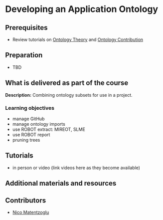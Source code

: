 # Developing an Application Ontology

## Prerequisites
- Review tutorials on [Ontology Theory](/redesign/03_ontologyTheory.md) and [Ontology Contribution](/redesign/02_ontologyContribution.md)

## Preparation
- TBD

## What is delivered as part of the course

**Description:**  Combining ontology subsets for use in a project.

### Learning objectives
- manage GitHub
- manage ontology imports
- use ROBOT extract: MIREOT, SLME
- use ROBOT report
- pruning trees

## Tutorials
- in person or video (link videos here as they become available)

## Additional materials and resources

## Contributors
- [Nico Matentzoglu](https://orcid.org/0000-0002-7356-1779)
